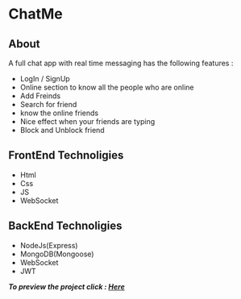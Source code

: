 # ChatMe

## About
A full chat app with real time messaging has the following features :<br />
- LogIn / SignUp <br />
- Online section to know all the people who are online <br />
- Add Freinds <br />
- Search for friend <br />
- know the online friends <br />
- Nice effect when your friends are typing <br />
- Block and Unblock friend <br />

## FrontEnd Technoligies
- Html <br />
- Css <br />
- JS <br />
- WebSocket <br />

## BackEnd Technoligies
- NodeJs(Express) <br />
- MongoDB(Mongoose) <br />
- WebSocket <br />
- JWT <br />

***To preview the project click : [Here](https://www.linkedin.com/posts/mohammed-alaa-tarabishe-hello-everyone-chat-me-here-a-real-activity-7126616184677879808-2NTi/)***
